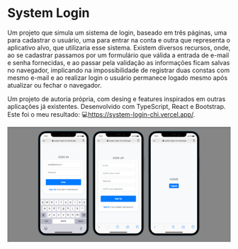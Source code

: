 # System Login

 Um projeto que simula um sistema de login, baseado em três páginas, uma para cadastrar o usuário, uma para entrar na conta e outra que representa o aplicativo alvo, que utilizaria esse sistema. Existem diversos recursos, onde, ao se cadastrar passamos por um formulário que válida a entrada de e-mail e senha fornecidas, e ao passar pela validação as informações ficam salvas no navegador, implicando na impossibilidade de registrar duas constas com mesmo e-mail e ao realizar login o usuário permanece logado mesmo após atualizar ou fechar o navegador.

Um projeto de autoria própria, com desing e features inspirados em outras aplicações já existentes. Desenvolvido com TypeScript, React e Bootstrap. Este foi o meu resultado: 💻<https://system-login-chi.vercel.app/>.

![#](./public/Frame1.png)

</br>